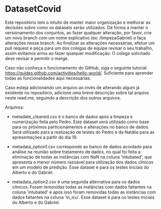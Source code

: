 # DatasetCovid

Este repositório tem o intuito de manter maior organização e melhorar as decisões sobre como os datasets serão utilizados.
De forma a manter o versionamento dos conjuntos, ao fazer qualquer alteração, por favor, crie um novo branch com um nome explicativo (ex: /limpezaGabriel) e faça alterações nesse branch. Ao finalizar as alterações necessárias, efetue um pull request e peça para um dos colegas de equipe revisar o seu trabalho, assim evitamos erros ao fazer qualquer modificação. O colega solicitado deve revisar e permitir o merge.

Caso não conheça o funcionamento do GitHub, siga o seguinte tutorial: https://guides.github.com/activities/hello-world/. Suficiente para aprender todas as funcionalidades aqui necessárias.

Caso esteja adicionando um arquivo ao invés de alterando algum já existente no repositório, adicione uma breve descrição sobre tal arquivo neste read.me, seguindo a descrição dos outros arquivos.

Arquivos:

 - metadate_cleaned.csv é o banco de dados após a limpeza e numerização feita pelo Pedro. Este dataset será utilizado como base para os próximos particionamentos e alterações no banco de dados. Será utilizado para a realização de testes do Pedro e da Natália para as apresentações a partir do dia 19.
 
 - metadata_option1.csv corresponde ao banco de dados acordado para análise na reunião sobre tratamento de dados, no qual foi feita a eliminação de todas as instâncias com NaN na coluna 'intubated', que apresenta o menor número razoável para utilização dos dados clínicos em um modelo de predição. Esse dataset é para os testes iniciais do Alberto e do Gabriel.

 - metadata_option2.csv é uma segunda alternativa para os dados clínicos. Foram removidas todas as instâncias com dados faltantes na coluna 'intubated' e após isso foram removidas todas as instâncias com dados faltantes na coluna 'in_icu'. Esse dataset é para os testes iniciais do Alberto e do Gabriel.

